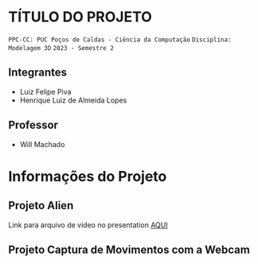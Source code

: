 # TÍTULO DO PROJETO

`PPC-CC: PUC Poços de Caldas - Ciência da Computação`
`Disciplina: Modelagem 3D`
`2023 - Semestre 2`

## Integrantes

- Luiz Felipe Piva
- Henrique Luiz de Almeida Lopes


## Professor

- Will Machado

# Informações do Projeto

## Projeto Alien


Link para arquivo de vídeo no presentation [AQUI](https://github.com/ICEI-PUC-Minas-PPC-CC/ppc-cc-2023-2-mod3d-manha-luiz-felipe-e-henrique-lopes/blob/main/presentation/Vídeo%20Demonstração%20Alien.mpeg)

## Projeto Captura de Movimentos com a Webcam


